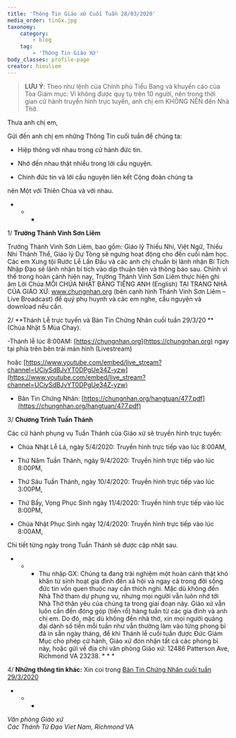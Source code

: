 ```yaml
---
title: 'Thông Tin Giáo xứ Cuối Tuần 28/03/2020'
media_order: tinGx.jpg
taxonomy:
    category:
        - blog
    tag:
        - 'Thông Tin Giáo Xứ'
body_classes: profile-page
creator: hieuliem
---
```


> **LƯU Ý**: Theo như lệnh của Chính phủ Tiểu Bang và khuyến cáo của Tòa Giám mục: Vì không được quy tụ trên 10 người, nên trong thời gian cử hành truyền hình trực tuyến, anh chị em KHÔNG NÊN đến Nhà Thờ. 

 

Thưa anh chị em,



Gửi đến anh chị em những Thông Tin cuối tuần để chúng ta:

- Hiệp thông với nhau trong cử hành đức tin.

- Nhớ đến nhau thật nhiểu trong lời cầu nguyện.

- Chính đức tin và lời cầu nguyện liên kết Cộng đoàn chúng ta 

nên Một với Thiên Chúa và với nhau. 

 
+ + +


1/ **Trường Thánh Vinh Sơn Liêm**

Trường Thánh Vinh Sơn Liêm, bao gồm: Giáo lý Thiếu Nhi, Việt Ngữ, Thiếu Nhi Thánh Thể, Giáo lý Dự Tòng sẽ ngưng hoạt động cho đến cuối năm học.  Các em Xưng tội Rước Lễ Lần Đầu và các anh chị chuẩn bị lãnh nhận Bí Tích Nhập Đạo sẽ lãnh nhận bí tích vào dịp thuận tiện và thông báo sau. Chính vì thế trong hoàn cảnh hiện nay, Trường Thánh Vinh Sơn Liêm thực hiện ghi âm Lời Chúa  MỖI CHÚA NHẬT BẰNG TIẾNG ANH (English) TẠI TRANG NHÀ CỦA GIÁO XỨ: www.chungnhan.org  (bên cạnh hình Thánh Vinh Sơn Liêm – Live Broadcast) để quý phụ huynh và các em nghe, cầu nguyện và download nếu cần.


2/ **Thánh Lễ trực tuyến và Bản Tin Chứng Nhân cuối tuần 29/3/20 **(Chúa Nhật 5 Mùa Chay).

-Thánh lễ lúc 8:00AM: [https://chungnhan.org](https://chungnhan.org) ngay tại phía trên bên trái màn hình (Livestream)

hoặc [https://www.youtube.com/embed/live_stream?channel=UCiySdBJvYT0DPgUe34Z-yzw](https://www.youtube.com/embed/live_stream?channel=UCiySdBJvYT0DPgUe34Z-yzw)

- Bản Tin Chứng Nhân:  [https://chungnhan.org/hangtuan/477.pdf](https://chungnhan.org/hangtuan/477.pdf)


3/ **Chương Trình Tuần Thánh**

Các cử hành phụng vụ Tuần Thánh của Giáo xứ sẽ truyền hình trực tuyến:

- Chúa Nhật Lễ Lá, ngày 5/4/2020: Truyền hình trực tiếp vào lúc 8:00AM, 

- Thứ  Năm Tuần Thánh, ngày 9/4/2020: Truyền hình trực tiếp vào lúc 8:00PM, 

- Thứ  Sáu Tuần Thánh, ngày 10/4/2020: Truyền hình trực tiếp vào lúc 3:00PM, 

- Thứ Bẩy, Vọng Phục Sinh ngày 11/4/2020: Truyền hình trực tiếp vào lúc 8:00PM, 

- Chúa Nhật Phục Sinh ngày 12/4/2020: Truyền hình trực tiếp vào lúc 8:00AM, 

Chi tiết từng ngày trong Tuần Thánh sẽ được cập nhật sau. 


* * * Thu nhập GX: Chúng  ta đang trải nghiệm một hoàn cảnh thật khó khăn từ sinh hoạt gia đình đến xã hội và ngay cả trong đời sống đức tin vốn quen thuộc nay cần thích nghi. Mặc dù không đến Nhà Thờ tham dự phụng vụ, nhưng mọi người vẫn luôn nhớ tới Nhà Thờ thân yêu của chúng ta trong giai đoạn này. Giáo xứ vẫn luôn cần đến đóng góp (tiền rổ) hàng tuần từ các gia đình và anh chị em. Do đó, mặc dù không đến nhà thờ, xin mọi người quảng đại dành số tiền mỗi tuần như vẫn thường làm vào từng phong bì đã in sẵn ngày tháng, để khi Thánh lễ cuối tuần được Đức Giám Mục cho phép cử hành, Giáo xứ đón nhận tất cả các phong bì  này, hoặc gửi về địa chỉ văn phòng Giáo xứ: 12486 Patterson Ave, Richmond VA 23238. * * *


4/ **Những thông tin khác:** Xin coi trong [Bản Tin Chứng Nhân cuối tuần 29/3/2020](https://chungnhan.org/hangtuan/477.pdf)


+ + +

_Văn phòng Giáo xứ<br>Các Thánh Tử Đạo Viet Nam, Richmond_ VA